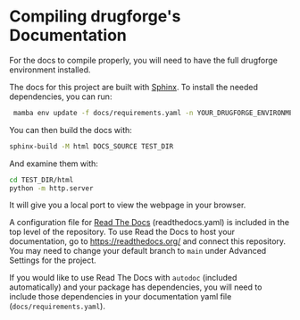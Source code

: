 # Compiling drugforge's Documentation

For the docs to compile properly, you will need to have the full drugforge environment installed. 

The docs for this project are built with [Sphinx](http://www.sphinx-doc.org/en/master/).
To install the needed dependencies, you can run:

```bash
 mamba env update -f docs/requirements.yaml -n YOUR_DRUGFORGE_ENVIRONMENT_NAME 
```

You can then build the docs with:
```bash
sphinx-build -M html DOCS_SOURCE TEST_DIR
```

And examine them with:
```bash
cd TEST_DIR/html
python -m http.server
```

It will give you a local port to view the webpage in your browser.


A configuration file for [Read The Docs](https://readthedocs.org/) (readthedocs.yaml) is included in the top level of the repository. To use Read the Docs to host your documentation, go to https://readthedocs.org/ and connect this repository. You may need to change your default branch to `main` under Advanced Settings for the project.

If you would like to use Read The Docs with `autodoc` (included automatically) and your package has dependencies, you will need to include those dependencies in your documentation yaml file (`docs/requirements.yaml`).
